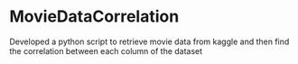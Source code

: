 # MovieDataCorrelation
Developed a python script to retrieve movie data from kaggle and then find the correlation between each column of the dataset
